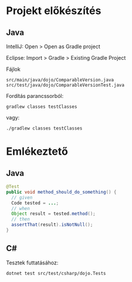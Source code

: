 # Projekt előkészítés

## Java

IntelliJ: Open > Open as Gradle project

Eclipse: Import > Gradle > Existing Gradle Project

Fájlok

```
src/main/java/dojo/ComparableVersion.java
src/test/java/dojo/ComparableVersionTest.java
```

Fordítás parancssorból:

```
gradlew classes testClasses
```

vagy:

```
./gradlew classes testClasses
```

# Emlékeztető

## Java

```java
@Test
public void method_should_do_something() {
  // given
  Code tested = ...;
  // when
  Object result = tested.method();
  // then
  assertThat(result).isNotNull();
}
```

## C#
Tesztek futtatásához:

```
dotnet test src/test/csharp/dojo.Tests
```
